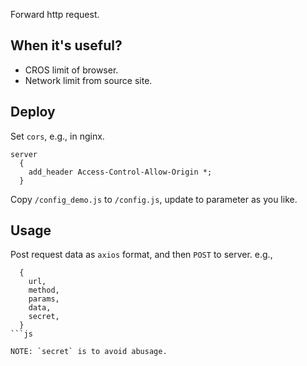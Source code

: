 
Forward http request.

## When it's useful?

- CROS limit of browser.
- Network limit from source site.

## Deploy

Set `cors`, e.g., in nginx.

```
server
  {
    add_header Access-Control-Allow-Origin *;
  }
```

Copy `/config_demo.js` to `/config.js`, update to parameter as you like.

## Usage

Post request data as `axios` format, and then `POST` to server. e.g.,

```
  {
    url,
    method,
    params,
    data,
    secret,
  }
```js

NOTE: `secret` is to avoid abusage.
